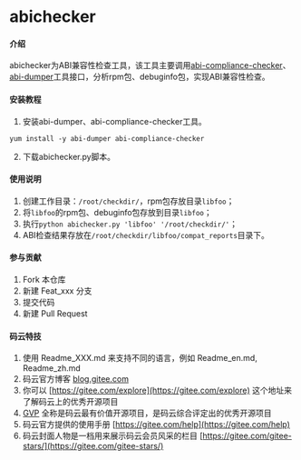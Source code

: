 # abichecker

#### 介绍
abichecker为ABI兼容性检查工具，该工具主要调用[abi-compliance-checker](https://github.com/lvc/abi-dumper)、[abi-dumper](https://github.com/lvc/abi-dumper)工具接口，分析rpm包、debuginfo包，实现ABI兼容性检查。

#### 安装教程

1.  安装abi-dumper、abi-compliance-checker工具。
```shell
yum install -y abi-dumper abi-compliance-checker
```
2.  下载abichecker.py脚本。

#### 使用说明

1.  创建工作目录：`/root/checkdir/`，rpm包存放目录`libfoo`；
2.  将`libfoo`的rpm包、debuginfo包存放到目录`libfoo`；
3.  执行`python abichecker.py 'libfoo' '/root/checkdir/'`；
4.  ABI检查结果存放在`/root/checkdir/libfoo/compat_reports`目录下。

#### 参与贡献

1.  Fork 本仓库
2.  新建 Feat_xxx 分支
3.  提交代码
4.  新建 Pull Request


#### 码云特技

1.  使用 Readme\_XXX.md 来支持不同的语言，例如 Readme\_en.md, Readme\_zh.md
2.  码云官方博客 [blog.gitee.com](https://blog.gitee.com)
3.  你可以 [https://gitee.com/explore](https://gitee.com/explore) 这个地址来了解码云上的优秀开源项目
4.  [GVP](https://gitee.com/gvp) 全称是码云最有价值开源项目，是码云综合评定出的优秀开源项目
5.  码云官方提供的使用手册 [https://gitee.com/help](https://gitee.com/help)
6.  码云封面人物是一档用来展示码云会员风采的栏目 [https://gitee.com/gitee-stars/](https://gitee.com/gitee-stars/)
